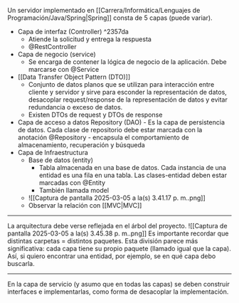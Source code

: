 Un servidor implementado en [[Carrera/Informática/Lenguajes de Programación/Java/Spring|Spring]] consta de 5 capas (puede variar).
- Capa de interfaz (Controller) ^2357da
	- Atiende la solicitud y entrega la respuesta
	- @RestController
- Capa de negocio (service)
	- Se encarga de contener la lógica de negocio de la aplicación. Debe marcarse con @Service
- [[Data Transfer Object Pattern (DTO)]]
	- Conjunto de datos planos que se utilizan para interacción entre cliente y servidor y sirve para esconder la representación de datos, desacoplar request/response de la representación de datos y evitar redundancia o exceso de datos.
	- Existen DTOs de request y DTOs de response
- Capa de acceso a datos Repository (DAO)
		- Es la capa de persistencia de datos. Cada clase de repositorio debe estar marcada con la anotación @Repository
		- encapsula el comportamiento de almacenamiento, recuperación y búsqueda
- Capa de Infraestructura
	- Base de datos (entity)
		- Tabla almacenada en una base de datos. Cada instancia de una entidad es una fila en una tabla. Las clases-entidad deben estar marcadas con @Entity
		- También llamada model
	- ![[Captura de pantalla 2025-03-05 a la(s) 3.41.17 p. m..png]]
	- Observar la relación con [[MVC|MVC]]
***
La arquitectura debe verse reflejada en el árbol del proyecto.
![[Captura de pantalla 2025-03-05 a la(s) 3.45.38 p. m..png]]
Es importante recordar que distintas carpetas = distintos paquetes.
Esta división parece más significativa: cada capa tiene su propio paquete (llamado igual que la capa). Así, si quiero encontrar una entidad, por ejemplo, se en qué capa debo buscarla.
***
En la capa de servicio (y asumo que en todas las capas) se deben construir interfaces e implementarlas, como forma de desacoplar la implementación.